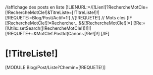 //affichage des posts en liste
[!LIENURL:=/[!Lien!]?RechercheMotCle=[!RechercheMotCle!]&TitreListe=[!TitreListe!]!]
[!REQUETE:=Blog/Post/Actif=1!]
//[!REQUETE!]
// Mots cles
[IF [!RechercheMotCle!]!=Rechercher...&&[!RechercheMotCle!]!=]
	[!Re:=[!Utils::setSearch([!RechercheMotCle!])!]!]
	[!REQUETE+=&MotClef.PostId(Canon~[!Re!])!]
[/IF]
<div class="BlocPost">
	<h1>[!TitreListe!]</h1>
</div>	
[MODULE Blog/Post/Liste?Chemin=[!REQUETE!]]
